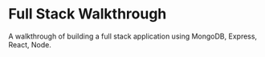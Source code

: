 # Full Stack Walkthrough
A walkthrough of building a full stack application using MongoDB, Express, React, Node.
